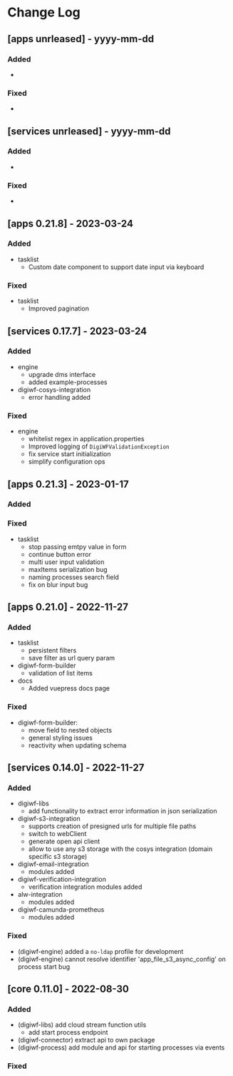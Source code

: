 # Change Log

## [apps unrleased] - yyyy-mm-dd

### Added

- 

### Fixed

- 

## [services unrleased] - yyyy-mm-dd

### Added

- 

### Fixed

- 

## [apps 0.21.8] - 2023-03-24

### Added

- tasklist
  - Custom date component to support date input via keyboard

### Fixed

- tasklist
  - Improved pagination

## [services 0.17.7] - 2023-03-24

### Added

- engine
    - upgrade dms interface
    - added example-processes
- digiwf-cosys-integration
    - error handling added

### Fixed

- engine
    - whitelist regex in application.properties
    - Improved logging of `DigiWFValidationException`
    - fix service start initialization
    - simplify configuration ops

## [apps 0.21.3] - 2023-01-17

### Added

### Fixed

- tasklist
  - stop passing emtpy value in form
  - continue button error
  - multi user input validation
  - maxItems serialization bug
  - naming processes search field
  - fix on blur input bug

## [apps 0.21.0] - 2022-11-27

### Added

- tasklist
    - persistent filters
    - save filter as url query param
- digiwf-form-builder
    - validation of list items
- docs
    - Added vuepress docs page

### Fixed

- digiwf-form-builder:
    - move field to nested objects
    - general styling issues
    - reactivity when updating schema

## [services 0.14.0] - 2022-11-27

### Added

- digiwf-libs
    - add functionality to extract error information in json serialization
- digiwf-s3-integration
    - supports creation of presigned urls for multiple file paths
    - switch to webClient
    - generate open api client
    - allow to use any s3 storage with the cosys integration (domain specific s3 storage)
- digiwf-email-integration
    - modules added
- digiwf-verification-integration
    - verification integration modules added
- alw-integration
    - modules added
- digiwf-camunda-prometheus
    - modules added

### Fixed

- (digiwf-engine) added a `no-ldap` profile for development
- (digiwf-engine) cannot resolve identifier 'app_file_s3_async_config' on process start bug

## [core 0.11.0] - 2022-08-30

### Added

- (digiwf-libs) add cloud stream function utils
    - add start process endpoint
- (digiwf-connector) extract api to own package
- (digiwf-process) add module and api for starting processes via events

### Fixed

